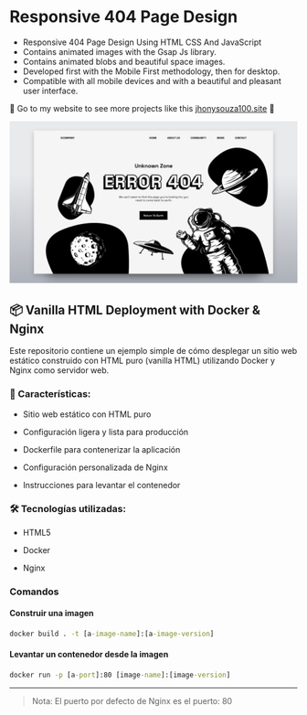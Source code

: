 # Responsive 404 Page Design

- Responsive 404 Page Design Using HTML CSS And JavaScript
- Contains animated images with the Gsap Js library.
- Contains animated blobs and beautiful space images.
- Developed first with the Mobile First methodology, then for desktop.
- Compatible with all mobile devices and with a beautiful and pleasant user interface.

💙 Go to my website to see more projects like this [jhonysouza100.site](https://jhonysouza100.site) 💙

![preview img](/preview.png)

## 📦 Vanilla HTML Deployment with Docker & Nginx
Este repositorio contiene un ejemplo simple de cómo desplegar un sitio web estático construido con HTML puro (vanilla HTML) utilizando Docker y Nginx como servidor web.

### 🚀 Características:

- Sitio web estático con HTML puro

- Configuración ligera y lista para producción

- Dockerfile para contenerizar la aplicación

- Configuración personalizada de Nginx

- Instrucciones para levantar el contenedor

### 🛠️ Tecnologías utilizadas:

- HTML5

- Docker

- Nginx

### Comandos

#### Construir una imagen
```cmd
docker build . -t [a-image-name]:[a-image-version]
```

#### Levantar un contenedor desde la imagen

```cmd
docker run -p [a-port]:80 [image-name]:[image-version]
```

---

> Nota: El puerto por defecto de Nginx es el puerto: 80